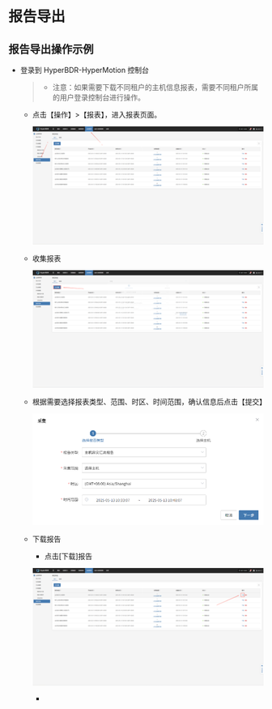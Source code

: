 # 报告导出

## 报告导出操作示例

* 登录到 HyperBDR-HyperMotion 控制台

  > * 注意：如果需要下载不同租户的主机信息报表，需要不同租户所属的用户登录控制台进行操作。

  * 点击【操作】>【报表】，进入报表页面。

    ![](./images/reportexport-reportexportoperationexample-1.png)

  * 收集报表

    ![](./images/reportexport-reportexportoperationexample-2.png)

  * 根据需要选择报表类型、范围、时区、时间范围，确认信息后点击【提交】

    ![](./images/reportexport-reportexportoperationexample-3.png)

  * 下载报告

    * 点击\[下载]报告

    ![](./images/reportexport-reportexportoperationexample-4.png)

    *
